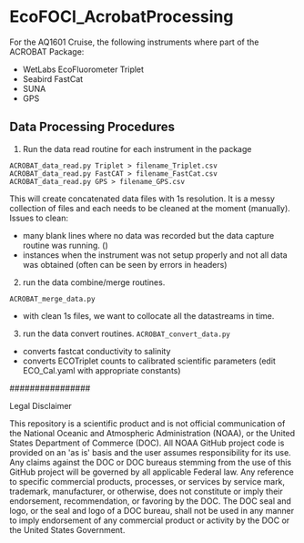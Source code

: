 # EcoFOCI_AcrobatProcessing

For the AQ1601 Cruise, the following instruments where part of the ACROBAT Package:
- WetLabs EcoFluorometer Triplet
- Seabird FastCat
- SUNA
- GPS

## Data Processing Procedures

1. Run the data read routine for each instrument in the package

`ACROBAT_data_read.py Triplet > filename_Triplet.csv` 
`ACROBAT_data_read.py FastCAT > filename_FastCat.csv`
`ACROBAT_data_read.py GPS > filename_GPS.csv`

This will create concatenated data files with 1s resolution.  It is a messy collection of files and each needs to be cleaned at the moment (manually).
Issues to clean:
- many blank lines where no data was recorded but the data capture routine was running. ()
- instances when the instrument was not setup properly and not all data was obtained (often can be seen by errors in headers)

2. run the data combine/merge routines.

`ACROBAT_merge_data.py`

- with clean 1s files, we want to collocate all the datastreams in time.

3. run the data convert routines.
`ACROBAT_convert_data.py`

- converts fastcat conductivity to salinity
- converts ECOTriplet counts to calibrated scientific parameters (edit ECO_Cal.yaml with appropriate constants)

################

Legal Disclaimer

This repository is a scientific product and is not official communication of the National Oceanic and Atmospheric Administration (NOAA), or the United States Department of Commerce (DOC). All NOAA GitHub project code is provided on an 'as is' basis and the user assumes responsibility for its use. Any claims against the DOC or DOC bureaus stemming from the use of this GitHub project will be governed by all applicable Federal law. Any reference to specific commercial products, processes, or services by service mark, trademark, manufacturer, or otherwise, does not constitute or imply their endorsement, recommendation, or favoring by the DOC. The DOC seal and logo, or the seal and logo of a DOC bureau, shall not be used in any manner to imply endorsement of any commercial product or activity by the DOC or the United States Government.